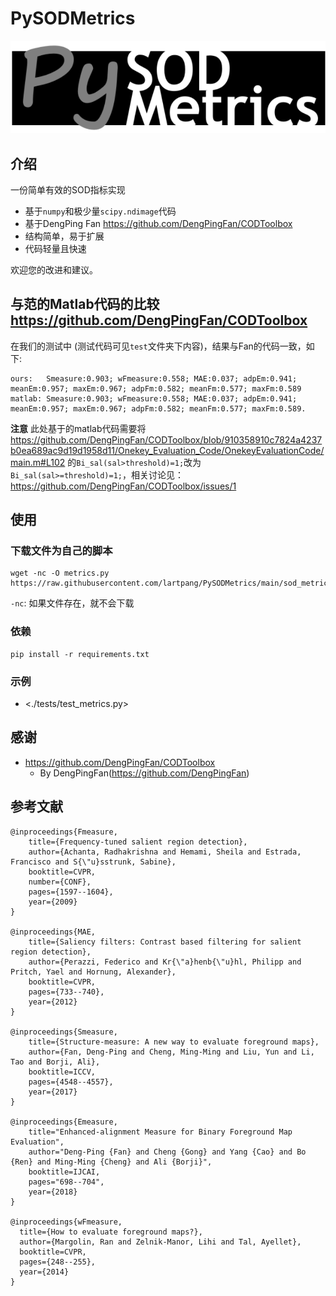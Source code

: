 # PySODMetrics

![logo](./imgs/logo.png)

## 介绍

一份简单有效的SOD指标实现

- 基于`numpy`和极少量`scipy.ndimage`代码
- 基于DengPing Fan <https://github.com/DengPingFan/CODToolbox>
- 结构简单，易于扩展
- 代码轻量且快速

欢迎您的改进和建议。

## 与范的Matlab代码的比较 <https://github.com/DengPingFan/CODToolbox>

在我们的测试中 (测试代码可见`test`文件夹下内容)，结果与Fan的代码一致，如下:

```text
ours:   Smeasure:0.903; wFmeasure:0.558; MAE:0.037; adpEm:0.941; meanEm:0.957; maxEm:0.967; adpFm:0.582; meanFm:0.577; maxFm:0.589
matlab: Smeasure:0.903; wFmeasure:0.558; MAE:0.037; adpEm:0.941; meanEm:0.957; maxEm:0.967; adpFm:0.582; meanFm:0.577; maxFm:0.589.
```

**注意** 此处基于的matlab代码需要将<https://github.com/DengPingFan/CODToolbox/blob/910358910c7824a4237b0ea689ac9d19d1958d11/Onekey_Evaluation_Code/OnekeyEvaluationCode/main.m#L102>
的`Bi_sal(sal>threshold)=1;`改为` Bi_sal(sal>=threshold)=1;`，相关讨论见：<https://github.com/DengPingFan/CODToolbox/issues/1>

## 使用

### 下载文件为自己的脚本

```shell script
wget -nc -O metrics.py https://raw.githubusercontent.com/lartpang/PySODMetrics/main/sod_metrics/__init__.py
```

`-nc`: 如果文件存在，就不会下载


### 依赖

```shell
pip install -r requirements.txt
```

### 示例

* <./tests/test_metrics.py>

## 感谢

* <https://github.com/DengPingFan/CODToolbox> 
    - By DengPingFan(<https://github.com/DengPingFan>)

## 参考文献

```text
@inproceedings{Fmeasure,
    title={Frequency-tuned salient region detection},
    author={Achanta, Radhakrishna and Hemami, Sheila and Estrada, Francisco and S{\"u}sstrunk, Sabine},
    booktitle=CVPR,
    number={CONF},
    pages={1597--1604},
    year={2009}
}

@inproceedings{MAE,
    title={Saliency filters: Contrast based filtering for salient region detection},
    author={Perazzi, Federico and Kr{\"a}henb{\"u}hl, Philipp and Pritch, Yael and Hornung, Alexander},
    booktitle=CVPR,
    pages={733--740},
    year={2012}
}

@inproceedings{Smeasure,
    title={Structure-measure: A new way to evaluate foreground maps},
    author={Fan, Deng-Ping and Cheng, Ming-Ming and Liu, Yun and Li, Tao and Borji, Ali},
    booktitle=ICCV,
    pages={4548--4557},
    year={2017}
}

@inproceedings{Emeasure,
    title="Enhanced-alignment Measure for Binary Foreground Map Evaluation",
    author="Deng-Ping {Fan} and Cheng {Gong} and Yang {Cao} and Bo {Ren} and Ming-Ming {Cheng} and Ali {Borji}",
    booktitle=IJCAI,
    pages="698--704",
    year={2018}
}

@inproceedings{wFmeasure,
  title={How to evaluate foreground maps?},
  author={Margolin, Ran and Zelnik-Manor, Lihi and Tal, Ayellet},
  booktitle=CVPR,
  pages={248--255},
  year={2014}
}
```
